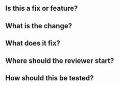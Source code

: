 ## Is this a fix or feature?

## What is the change?

## What does it fix?

## Where should the reviewer start?

## How should this be tested?

